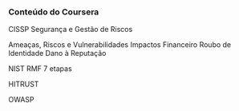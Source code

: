 
### Conteúdo do Coursera

CISSP
	Segurança e Gestão de Riscos

Ameaças, Riscos e Vulnerabilidades
	Impactos
		Financeiro
		Roubo de Identidade
		Dano à Reputação

NIST
	RMF
		7 etapas

HITRUST

OWASP